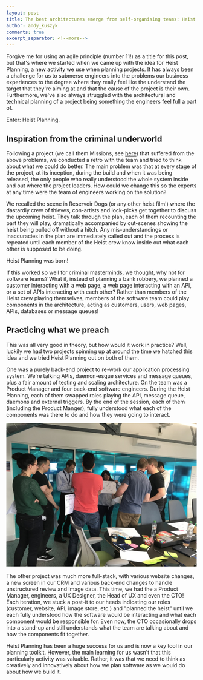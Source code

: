 ```yaml
---
layout: post
title: The best architectures emerge from self-organising teams: Heist Planning
author: andy_kuszyk
comments: true
excerpt_separator: <!--more-->
---
```


Forgive me for using an agile principle (number 11!) as a title for this post, but that's where we started when we came up with the idea for Heist Planning, a new activity we use when planning projects. It has always been a challenge for us to submerse engineers into the problems our business experiences to the degree where they really feel like the understand the target that they're aiming at and that the cause of the project is their own. Furthermore, we've also always struggled with the architectural and technical planning of a project being something the engineers feel full a part of.

Enter: Heist Planning.

<!--more-->

## Inspiration from the criminal underworld
Following a project (we call them Missions, see [here](https://tech.carfinance247.co.uk/how-to-facilitate-engineering-engagement-and-team-discussions/)) that suffered from the above problems, we conducted a retro with the team and tried to think about what we could do better. The main problem was that at every stage of the project, at its inception, during the build and when it was being released, the only people who really understood the whole system inside and out where the project leaders. How could we change this so the experts at any time were the team of engineers working on the solution?

We recalled the scene in Reservoir Dogs (or any other heist film!) where the dastardly crew of thieves, con-artists and lock-picks get together to discuss the upcoming heist. They talk through the plan, each of them recounting the part they will play, dramatically accompanied by cut-scenes showing the heist being pulled off without a hitch. Any mis-understandings or inaccuracies in the plan are immediately called out and the process is repeated until each member of the Heist crew know inside out what each other is supposed to be doing.

Heist Planning was born!

If this worked so well for criminal masterminds, we thought, why not for software teams? What if, instead of planning a bank robbery, we planned a customer interacting with a web page, a web page interacting with an API, or a set of APIs interacting with each other? Rather than members of the Heist crew playing themselves, members of the software team could play components in the architecture, acting as customers, users, web pages, APIs, databases or message queues!

## Practicing what we preach
This was all very good in theory, but how would it work in practice? Well, luckily we had two projects spinning up at around the time we hatched this idea and we tried Heist Planning out on both of them.

One was a purely back-end project to re-work our application processing system. We're talking APIs, daemon-esque services and message queues, plus a fair amount of testing and scaling architecture. On the team was a Product Manager and four back-end software engineers. During the Heist Planning, each of them swapped roles playing the API, message queue, daemons and external triggers. By the end of the session, each of them (including the Product Manger), fully understood what each of the components was there to do and how they were going to interact.

![Heist Planning](../images/heist-planning.JPG)

The other project was much more full-stack, with various website changes, a new screen in our CRM and various back-end changes to handle unstructured review and image data. This time, we had the a Product Manager, engineers, a UX Designer, the Head of UX and even the CTO! Each iteration, we stuck a post-it to our heads indicating our roles (customer, website, API, image store, etc.) and "planned the heist" until we each fully understood how the software would be interacting and what each component would be responsible for. Even now, the CTO occasionally drops into a stand-up and still understands what the team are talking about and how the components fit together.

Heist Planning has been a huge success for us and is now a key tool in our planning toolkit. However, the main learning for us wasn't that this particularly activity was valuable. Rather, it was that we need to think as creatively and innovatively about how we plan software as we would do about how we build it.

